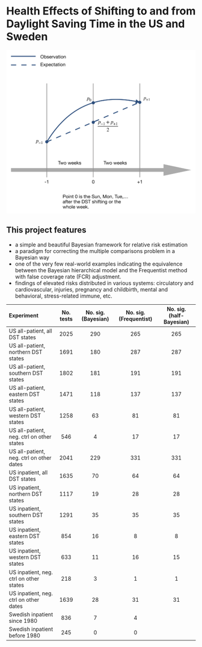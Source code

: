 # Health Effects of Shifting to and from Daylight Saving Time in the US and Sweden

<p align="center">
  <img src="./DST_model.png" width="600">
</p>

## This project features

* a simple and beautiful Bayesian framework for relative risk estimation
* a paradigm for correcting the multiple comparisons problem in a Bayesian way
* one of the very few real-world examples indicating the equivalence between the Bayesian hierarchical model and the Frequentist method with false coverage rate (FCR) adjustment. 
* findings of elevated risks distributed in various systems: circulatory and cardiovascular, injuries, pregnancy and childbirth, mental and behavioral, stress-related immune, etc.


|Experiment | No. tests | No. sig. (Bayesian) | No. sig. (Frequentist) | No. sig. (half-Bayesian)|
|:--------------|:------:|:------:|:------:|:------:|
|US all-patient, all DST states | 2025 | 290 | 265 | 265 |
|US all-patient, northern DST states | 1691 | 180 | 287 | 287 |
|US all-patient, southern DST states | 1802 | 181 | 191 | 191 |
|US all-patient, eastern DST states | 1471 | 118 | 137 | 137 |
|US all-patient, western DST states | 1258 | 63 | 81 | 81 |
|US all-patient, neg. ctrl on other states | 546 | 4 | 17 | 17|
|US all-patient, neg. ctrl on other dates | 2041 | 229 | 331 | 331 |
|US inpatient, all DST states | 1635 | 70 | 64 | 64 |
|US inpatient, northern DST states | 1117 | 19 | 28 | 28 |
|US inpatient, southern DST states | 1291 | 35 | 35 | 35 |
|US inpatient, eastern DST states | 854 | 16 | 8 | 8  |
|US inpatient, western DST states | 633 | 11 | 16 | 15 |
|US inpatient, neg. ctrl on other states | 218 | 3 | 1 | 1|
|US inpatient, neg. ctrl on other dates | 1639 | 28 | 31 | 31 |
|Swedish inpatient since 1980 | 836 | 7 | 4 | |
|Swedish inpatient before 1980 | 245 | 0 | 0 | |

